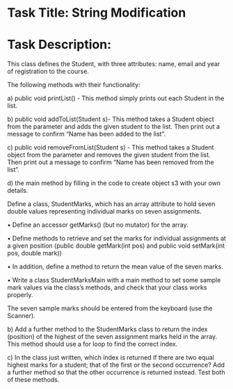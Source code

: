 # Task Title: String Modification

# Task Description: 
This class defines the Student, with three attributes: name, email and year of registration to the
course.

The following methods with their functionality:

a) public void printList() - This method simply prints out each Student in the list.

b) public void addToList(Student s)- This method takes a Student object from the parameter and adds the given student to the list. Then print out a message to confirm “Name has been added to the list”.

c) public void removeFromList(Student s) - This method takes a Student object from the parameter and removes the given student from the list. Then print out a message to confirm “Name has been removed from the list”.

d) the main method by filling in the code to create object s3 with your own details.

Define a class, StudentMarks, which has an array attribute to hold seven double
values representing individual marks on seven assignments.

• Define an accessor getMarks() (but no mutator) for the array.

• Define methods to retrieve and set the marks for individual assignments at a given position (public double getMark(int pos) and public void
setMark(int pos, double mark))

• In addition, define a method to return the mean value of the seven marks.

• Write a class StudentMarksMain with a main method to set some sample
mark values via the class’s methods, and check that your class works properly.

The seven sample marks should be entered from the keyboard (use the
Scanner).

b) Add a further method to the StudentMarks class to return the index (position) of
the highest of the seven assignment marks held in the array. This method should
use a for loop to find the correct index.

c) In the class just written, which index is returned if there are two equal highest
marks for a student; that of the first or the second occurrence? Add a further
method so that the other occurrence is returned instead. Test both of these
methods.
